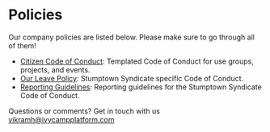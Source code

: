 Policies
========

Our company policies are listed below. Please make sure to go through all of them!

* [Citizen Code of Conduct](citizen_code_of_conduct.md): Templated Code of Conduct for use groups, projects, and events.
* [Our Leave Policy](leave_policy.md): Stumptown Syndicate specific Code of Conduct.
* [Reporting Guidelines](reporting_guidelines.md): Reporting guidelines for the Stumptown Syndicate Code of Conduct.

Questions or comments? Get in touch with us vikramh@ivycampplatform.com

